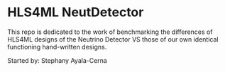 # HLS4ML NeutDetector

This repo is dedicated to the work of benchmarking the differences of HLS4ML designs of the Neutrino Detector VS those of our own identical functioning hand-written designs.

Started by: Stephany Ayala-Cerna
